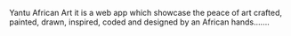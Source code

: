 Yantu African Art it is a web app which showcase the peace of art crafted, painted, drawn, inspired, coded and designed by an African hands.......
